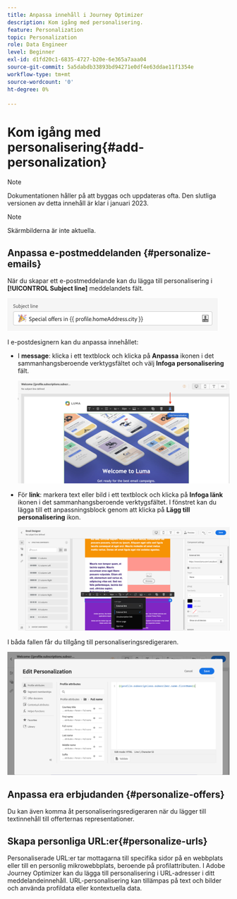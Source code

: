 ```yaml
---
title: Anpassa innehåll i Journey Optimizer
description: Kom igång med personalisering.
feature: Personalization
topic: Personalization
role: Data Engineer
level: Beginner
exl-id: d1fd20c1-6835-4727-b20e-6e365a7aaa04
source-git-commit: 5a5dabdb33893bd94271e0df4e63ddae11f1354e
workflow-type: tm+mt
source-wordcount: '0'
ht-degree: 0%

---
```


# Kom igång med personalisering{#add-personalization}

>[!NOTE]
>
>Dokumentationen håller på att byggas och uppdateras ofta. Den slutliga versionen av detta innehåll är klar i januari 2023.

>[!NOTE]
>
>Skärmbilderna är inte aktuella.


## Anpassa e-postmeddelanden {#personalize-emails}

När du skapar ett e-postmeddelande kan du lägga till personalisering i **[!UICONTROL Subject line]** meddelandets fält.

![](assets/perso_subject.png)

I e-postdesignern kan du anpassa innehållet:

* I **message**: klicka i ett textblock och klicka på **Anpassa** ikonen i det sammanhangsberoende verktygsfältet och välj **Infoga personalisering** fält.

   ![](assets/perso_insert.png)

* För **link**: markera text eller bild i ett textblock och klicka på **Infoga länk** ikonen i det sammanhangsberoende verktygsfältet. I fönstret kan du lägga till ett anpassningsblock genom att klicka på **Lägg till personalisering** ikon.

   ![](assets/perso_link.png)

I båda fallen får du tillgång till personaliseringsredigeraren.

![](assets/perso_ee.png)

## Anpassa era erbjudanden {#personalize-offers}

Du kan även komma åt personaliseringsredigeraren när du lägger till textinnehåll till offerternas representationer.

## Skapa personliga URL:er{#personalize-urls}

Personaliserade URL:er tar mottagarna till specifika sidor på en webbplats eller till en personlig mikrowebbplats, beroende på profilattributen. I Adobe Journey Optimizer kan du lägga till personalisering i URL-adresser i ditt meddelandeinnehåll. URL-personalisering kan tillämpas på text och bilder och använda profildata eller kontextuella data.
